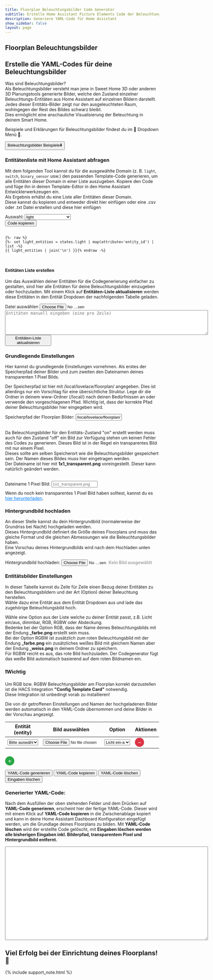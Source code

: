 ```yaml
---
title: Floorplan Beleuchtungsbilder Code Generator
subtitle: Erstelle Home Assistant Picture Elements Code der Beleuchtungsbilder
description: Generiere YAML-Code für Home Assistant
show_sidebar: false
layout: page
---
```


<div class="shb-main-container">

<div id="shb-custom-alert" style="display: none;">
    <div id="shb-custom-alert-content">
        <h4 id="shb-custom-alert-title"></h4>
        <p id="shb-custom-alert-message"></p>
        <button id="shb-close-alert">OK</button>
    </div>
</div>
<section class="content-section">
<h1 class="shb-main-title">Floorplan Beleuchtungsbilder</h1>

<h2 class="shb-section-title-center">Erstelle die YAML-Codes für deine Beleuchtungsbilder</h2>

<p class="shb-main-description">
    Was sind Beleuchtungsbilder?<br>
    Als Beleuchtungsbilder versteht man jene in Sweet Home 3D oder anderen 3D Planungstools generierte Bilder, welche den Zustand einzelner Beleuchtungs-Entitäten aus Home Assistant auf einzelnen Bildern darstellt. 
    Jedes dieser Entitäts-Bilder zeigt nur den ausgeleuchteten Raum, wohingegen der Rest des Bildes schwarz bleibt.<br>
    Dies ermöglicht eine anschauliche Visualisierung der Beleuchtung in deinem Smart Home.
</p>

<p>
    Beispiele und Erklärungen für Beleuchtungsbilder findest du im 🔽 Dropdown Menü 🔽.
</p>


<div class="shb-dropdown">
    <button class="shb-dropdown-toggle" onclick="toggleSHBdropdown('galleryDropdown', this)">
        Beleuchtungsbilder Beispiele<span>⬇️</span>
    </button>
    <div id="galleryDropdown" class="shb-dropdown-content" style="display: none;">
        {% assign gallery_images = site.data.gallery_beleuchtungsbilder_example %}
        <div class="columns is-multiline">
            {% for gallery in gallery_images %}
                <div class="column is-12">
                    <p class="title is-3 has-text-centered">{{ gallery.title }}</p>
                </div>
                {% for image in gallery.images %}
                    <div class="column is-3-desktop is-6-tablet">
                        <div class="card">
                            <div class="card-image">
                                {% include image-modal.html ratio=image.ratio link=image.link alt=image.alt large_link=image.large_link %}
                            </div>
                            <div class="card-content">
                                <div class="content">
                                    {{ image.description | markdownify }}
                                </div>
                            </div>
                        </div>
                    </div>
                {% endfor %}
            {% endfor %}
        </div>
    </div>
</div>
</section>

<section class="content-section">
<h3>Entitätenliste mit Home Assistant abfragen</h3>

<p>
    Mit dem folgenden Tool kannst du für die ausgewählte Domain (z. B. <code>light</code>, <code>switch</code>, <code>binary_sensor</code> usw.) den passenden Template-Code generieren, um alle Entitäten dieser Domain in einer Liste auszugeben. 
    Kopiere den Code und füge ihn in deinen Template-Editor in den Home Assistant Entwicklerwerkzeugen ein.<br>
    Als Ergebnis erhälst du eine Liste aller Entitäten dieser Domain.<br> 
    Diese kannst du kopieren und entweder direkt hier einfügen oder eine .csv oder .txt Datei erstellen und diese hier einfügen
</p>

<div class="shb-form-group">
    <label for="domain-select">Auswahl:</label>
    <select id="domain-select" style="width: 30%;" onchange="updateTemplateCode()">
        <option value="light">light</option>
        <option value="switch">switch</option>
        <option value="input_boolean">input_boolean</option>
        <option value="binary_sensor">binary_sensor</option>
    </select>
</div>

<div class="shb-code-container">
    <button class="copy-code-button" onclick="copyCode('template-output', this)">Code kopieren</button>
    <pre id="template-output">
        <code>
{%- raw %}
{%- set light_entities = states.light | map(attribute='entity_id') | list -%}
{{ light_entities | join('\n') }}{% endraw -%}
        </code>
    </pre>
</div>

<h4 class="shb-section-title-left">Entitäten Liste erstellen</h4>
<p>
    Um das Auswählen deiner Entitäten für die Codegenerierung einfacher zu gestalten, sind hier alle Entitäten für deine Beleuchtungsbilder einzugeben oder hochzuladen. Mit einem Klick auf <strong>Entitäten-Liste aktualisieren</strong> werden diese Entitäten in den Entität Dropdown der nachfolgenden Tabelle geladen.
</p>
<div class="shb-form-group">
    <label for="entity-list-upload">Datei auswählen</label>
    <input type="file" id="entity-list-upload" accept=".txt,.csv" onchange="loadEntityList(event)" style="width: 30%"/>
</div>

<div class="shb-text-output" id="entity-preview;">
    <textarea class="shb-text-code-output" id="entity-list-text" rows="5" cols="80" placeholder="Entitäten manuell eingeben (eine pro Zeile)"></textarea>
</div>
<div class="shb-text-output" id="entity-preview" style="display: none;">
    <h4>Hochgeladene Entitäten</h4>
    <textarea class="shb-text-code-output" id="uploaded-entity-list" rows="10" cols="80" readonly></textarea>
</div>

<div class="shb-button">
    <button class="shb-button shb-button-blue" onclick="updateEntityDropdown()" style="width: 30%">Entitäten-Liste aktualisieren</button>
</div>
</section>

<section class="content-section">
<h3>Grundlegende Einstellungen</h3>

<p>
    Hier kannst du grundlegende Einstellungen vornehmen. Als erstes der Speicherpfad deiner Bilder und zum zweiten den Dateinamen deines transparenten 1 Pixel Bilds.
</p>
<p>
    Der Speicherpfad ist hier mit /local/lovelace/floorplan/ angegeben. Dies ist allerdings nur ein Vorschlag für eine übersichtliche Struktur. Lege dir die Ordner in deinem www-Ordner (/local/) nach deinen Bedürfnissen an oder verwende den vorgeschlagenen Pfad. Wichtig ist, dass der korrekte Pfad deiner Beleuchtungsbilder hier eingegeben wird.
</p>

<div class="shb-form-group">
    <label for="path-input">Speicherpfad der Floorplan Bilder:</label>
    <input type="text" id="path-input" value="/local/lovelace/floorplan/" placeholder="/local/lovelace/floorplan/" style="width: 30%">
</div>
<br>
<p>
    Da Beleuchtungsbilder für den Entitäts-Zustand "on" erstellt werden muss auch für den Zustand "off" ein Bild zur Verfügung stehen um keinen Fehler des Codes zu generieren. Dieses Bild ist in der Regel ein transparentes Bild mit nur einem Pixel.<br>
    Dieses sollte am selben Speicherort wie die Beleuchtungsbilder gespeichert sein. Der Namen dieses Bildes muss hier eingetragen werden.<br>
    Der Dateiname ist hier mit <strong>1x1_transparent.png</strong> voreingestellt. Dieser kann natürlich geändert werden. 
</p>
<br>
<div class="shb-form-group">
    <label for="transparent-image-input">Dateiname 1 Pixel Bild:</label>
    <input type="text" id="transparent-image-input" placeholder="1x1_transparent.png" style="width: 30%">
    <p style="margin-top: 10px;">
        Wenn du noch kein transparentes 1 Pixel Bild haben solltest, kannst du es 
        <a href="/img/floorplan/1x1_transparent.png" download class="download-link">hier herunterladen</a>.
    </p>
</div>
</section>

<section class="content-section">
<h3>Hintergrundbild hochladen</h3>

<p>
    An dieser Stelle kannst du dein Hintergrundbild (normalerweise der Grundriss bei Nacht) hochgeladen werden.<br>
    Dieses Hintergrundbild definiert die Größe deines Floorplans und muss das gleiche Format und die gleichen Abmessungen wie die Beleuchtungsbilder haben.<br>
    Eine Vorschau deines Hintergrundbilds wird nach dem Hochladen unten angezeigt.
</p>

<div class="shb-form-group">
    <label for="background-upload">Hintergrundbild hochladen:</label>
    <input type="file" id="background-upload" accept="image/*" onchange="handleBackgroundImageUpload()" style="width: 30%;">
    <span id="background-image-display" class="file-name-display">Kein Bild ausgewählt</span>
</div>
</section>

<section class="content-section">
<h3>Entitätsbilder Einstellungen</h3>

<p>
    In dieser Tabelle kannst du Zeile für Zeile einen Bezug deiner Entitäten zu den Beleuchtungsbildern und der Art (Option) deiner Beleuchtung herstellen.<br>
    Wähle dazu eine Entität aus dem Entität Dropdown aus und lade das zugehörige Beleuchtungsbild hoch.
</p>
<p>
    Wähle eine Option aus der Liste welche zu deiner Entität passt, z.B. Licht ein/aus, dimmbar, RGB, RGBW oder Abdeckung.<br>
    Bedenke bei der Option RGB, dass der Name deines Beleuchtungsbilds mit der Endung <strong>_farbe.png</strong> erstellt sein muss.<br>
    Bei der Option RGBW ist zusätzlich zum roten Beleuchtungsbild mit der Endung <strong>_farbe.png</strong> ein zusätzliches weißes Bild mit gleichem Namen aber der Endung <strong>_weiss.png</strong> in deinem Ordner zu speichern.<br>
    Für RGBW reicht es aus, das rote Bild hochzuladen. Der Codegenerator fügt das weiße Bild automatisch basierend auf dem roten Bildnamen ein. 
</p>
<div class="important-container">
    <h3>❗Wichtig</h3>
    <p>
        Um RGB bzw. RGBW Beleuchtungsbilder am Floorplan korrekt darzustellen ist die HACS Integration <strong>"Config Template Card"</strong> notwendig.<br>
        Diese Integration ist unbedingt vorab zu installieren!
    </p>
</div>
<p>
    Die von dir getroffenen Einstellungen und Namen der hochgeladenen Bilder werden automatisch in den YAML-Code übernommen und deine Bilder in der Vorschau angezeigt.
</p>

<div class="shb-styled-table-container" style="width: 100%;">
    <table id="entities-table" class="shb-styled-table">
        <thead>
            <tr>
                <th>Entität (entity)</th>
                <th>Bild auswählen</th>
                <th>Option</th>
                <th>Aktionen</th>
            </tr>
        </thead>
        <tbody>
            <tr>
                <td>
                    <div class="shb-form-group" style="margin: 0">
                        <select class="entity-dropdown" style="width: 100%;">
                            <option value="">Bitte auswählen...</option>
                        </select>
                    </div>
                </td>
                <td>
                    <div class="shb-form-group" style="margin: 0">
                        <input type="file" class="file-upload" accept="image/*" style="width: 100%;" onchange="handleFileUpload(this)">
                    </div>
                </td>
                <td>
                    <div class="shb-form-group" style="margin: 0">
                        <select style="width: 100%;">
                            <option value="switch">Licht ein-aus</option>
                            <option value="dimmable">Licht dimmbar</option>
                            <option value="rgb">Licht RGB</option>
                            <option value="rgbw">Licht RGBW</option>
                            <option value="cover">Abdeckungen</option>
                        </select>
                    </div>
                </td>
                <td>
                    <button class="action-button remove-button" onclick="removeRow(this)">&#x2212;</button>
                </td>
            </tr>
        </tbody>
    </table>
</div>

<button class="action-button add-button" onclick="addRow()">&#x2b;</button>
<br>
<h3 id="preview-heading" style="display: none;">Vorschau:</h3>
<div id="preview-container" class="blend-preview" style="position: relative; width: 100%; border: 1px solid #ddd; margin-top: 20px; display: none;">
    <img id="preview-background" alt="Hintergrundbild Vorschau" style="width: 100%; display: none;">
    <div id="preview-entities" style="position: absolute; top: 0; left: 0; width: 100%; height: 100%;"></div>
</div>
</section>
<section class="content-section">

<div class="shb-button-container">
    <button class="shb-button shb-button-blue" style="min-width: 22%" onclick="generateYAML()">YAML-Code generieren</button>
    <button class="shb-button shb-button-green" style="min-width: 22%" onclick="copyYAML()">YAML-Code kopieren</button>
    <button class="shb-button shb-button-yellow" style="min-width: 22%" onclick="clearYAML()">YAML-Code löschen</button>
    <button class="shb-button shb-button-red" style="min-width: 22%" onclick="clearInputs()">Eingaben löschen</button>
</div>

<h3>Generierter YAML-Code:</h3>

<p>
    Nach dem Ausfüllen der oben stehenden Felder und dem Drücken auf <strong>YAML-Code generieren</strong>, erscheint hier der fertige YAML-Code. Dieser wird mit einem Klick auf <strong>YAML-Code kopieren</strong> in die Zwischenablage kopiert und kann in deine Home Assistant Dashboard Konfiguration eingefügt werden, um die Grundlage deines Floorplans zu bilden. Mit <strong>YAML-Code löschen</strong> wird der erstellte Code gelöscht, mit <strong>Eingaben löschen werden alle bisherigen Eingaben inkl. Bilderpfad, transparentem Pixel und Hintergrundbild entfernt.</strong>
</p>

<div class="shb-text-output">
    <textarea class="shb-text-code-output" id="yaml-output" rows="20" cols="80" readonly></textarea>
</div>
</section>

<footer class="shb-footer">
    <h2>Viel Erfolg bei der Einrichtung deines Floorplans! 🎉</h2>
</footer>

{% include support_note.html %}



</div>


<style>
    .blend-preview {
        margin-top: 20px;
        padding: 10px;
        border: 1px solid #ddd;
        border-radius: 5px;
        background-color: #333333;
        text-align: center;
    }

    .blend-container {
        position: relative;
        display: inline-block;
        overflow: hidden;
        border: 1px solid #ccc;
        border-radius: 5px;
        background-color: #000;
    }

    .background-image {
        display: block;
        width: 100%;
        height: auto;
        position: relative;
        z-index: 1;
    }
    #preview-entities img {
        position: absolute;
        top: 0;
        left: 0;
        width: 100%;
        height: auto;
        mix-blend-mode: lighten;
        z-index: 2;
        pointer-events: none;
        background-color: rgba(255, 255, 255, 0.5); /* Fallback */
    }

    .file-name-display {
        display: inline-block;
        color: #a7a7a7;
        font-size: 14px;
        font-weight: bold;
        margin-right: 10px;
    }

    .file-upload-button {
        background-color: #007bff;
        color: white;
        border: none;
        border-radius: 5px;
        padding: 8px 12px;
        font-size: 14px;
        cursor: pointer;
    }
    .file-upload-button:hover {
        background-color: #0056b3;
    }
    .download-link {
        color: #007bff;
        text-decoration: underline;
    }
    .download-link:hover {
        color: #0056b3;
        text-decoration: none;
    }
    /* Buttons für Zeilen hinzufügen und entfernen */
    .action-button {
        font-size: 20px;
        width: 30px;
        height: 30px;
        line-height: 30px;
        text-align: center;
        border: none;
        border-radius: 50%;
        cursor: pointer;
        color: #fff;
    }
    .add-button {
        background-color: #28a745;
        margin-top: 10px;
    }
    .remove-button {
        background-color: #dc3545;
    }
    .guide-footer {
    text-align: center;
    margin-top: 20px;
    }

</style>

<script>

function updateTemplateCode() {
    const domain = document.getElementById('domain-select').value;
    const codeElement = document.querySelector('#template-output code');

    // Neuer Code mit RAW-Block
    const templateCode = `{%- raw %}
{%- set ${domain}_entities = states.${domain} | map(attribute='entity_id') | list -%}
{{ ${domain}_entities | join('\\n') }}{% endraw -%}`;

    // Aktualisiere den Inhalt des <code>-Elements
    codeElement.innerText = templateCode;
}

// Initialer Template-Code für die Standardauswahl "light"
updateTemplateCode();

let entityList = [];

// Funktion zum Hochladen der Entitäten-Liste aus einer Datei
function loadEntityList(event) {
    const file = event.target.files[0];
    if (file) {
        const reader = new FileReader();
        reader.onload = (e) => {
            const content = e.target.result;
            const fileEntities = content
                .split('\n')
                .map(item => item.trim())
                .filter(item => item); // Entfernt leere Zeilen

            // Setze die Liste zurück und entferne Duplikate
            entityList = [...new Set(fileEntities)];

            // Zeige die hochgeladenen Entitäten in der Vorschau
            const previewContainer = document.getElementById("entity-preview");
            const previewTextarea = document.getElementById("uploaded-entity-list");
            previewTextarea.value = entityList.join('\n'); // Zeige die Liste im Textbereich an
            previewContainer.style.display = "block"; // Zeige die Vorschau an
        };
        reader.readAsText(file);
    }
}

// Funktion zum Aktualisieren der Dropdown-Liste mit Entitäten
function updateEntityDropdown() {
    // Manuell eingegebene Entitäten
    const textareaContent = document.getElementById('entity-list-text').value;
    const manualEntities = textareaContent
        .split('\n')
        .map(item => item.trim())
        .filter(item => item); // Entfernt leere Einträge

    // Kombiniere hochgeladene und manuell eingegebene Entitäten
    entityList = [...new Set([...entityList, ...manualEntities])];

    // Alle Dropdowns in der Tabelle aktualisieren
    const dropdowns = document.querySelectorAll('.entity-dropdown');
    dropdowns.forEach(dropdown => {
        dropdown.innerHTML = '<option value="">Bitte auswählen...</option>'; // Zurücksetzen
        entityList.forEach(entity => {
            const option = document.createElement('option');
            option.value = entity;
            option.textContent = entity;
            dropdown.appendChild(option);
        });
    });

    // Zeige Erfolgsmeldung (optional)
    showSHBcustomAlert("ERFOLG!", "Die Entitäten-Liste wurde erfolgreich aktualisiert!");

    // Leere das Vorschaulisten-Fenster nach Aktualisierung
    const previewContainer = document.getElementById("entity-preview");
    const previewTextarea = document.getElementById("uploaded-entity-list");
    previewTextarea.value = ""; // Vorschauliste leeren
    previewContainer.style.display = "none"; // Verstecke die Vorschau
}

// Trigger den versteckten Datei-Upload-Input
function triggerFileInput(button) {
    const fileInput = button.nextElementSibling; // Verstecktes Input-Feld
    fileInput.click();
}

// Verarbeite den Dateiupload und aktualisiere den Dateinamen
function handleFileUpload(input) {
    const file = input.files[0];
    if (file) {
        input.dataset.filename = file.name; // Speichere den Dateinamen
    } else {
        input.dataset.filename = ''; // Leere den gespeicherten Dateinamen
    }

    // Vorschau aktualisieren
    updatePreview();
}

// Trigger den versteckten Datei-Upload-Input für das Hintergrundbild
function triggerBackgroundUpload() {
    const fileInput = document.getElementById('background-upload');
    fileInput.click();
}

// Verarbeite den Dateiupload, aktualisiere den Dateinamen und die Vorschau
function handleBackgroundImageUpload() {
    const fileInput = document.getElementById('background-upload');
    const fileNameDisplay = document.getElementById('background-image-display');
    const previewBackground = document.getElementById('preview-background');
    const previewHeading = document.getElementById('preview-heading');
    const previewContainer = document.getElementById('preview-container');
    const file = fileInput.files[0];

    if (file) {
        // Zeige den Dateinamen an
        fileNameDisplay.textContent = file.name;

        // Speichere den Dateinamen für die YAML-Generierung
        fileInput.dataset.filename = file.name;

        // Aktualisiere die Vorschau mit dem hochgeladenen Bild
        previewBackground.src = URL.createObjectURL(file);
        previewBackground.style.display = 'block';

        // Zeige die Vorschau und die Überschrift an
        previewHeading.style.display = 'block';
        previewContainer.style.display = 'block';
    } else {
        // Kein Bild ausgewählt
        fileNameDisplay.textContent = 'Kein Bild ausgewählt';
        previewBackground.src = '';
        previewBackground.style.display = 'none';

        // Verstecke die Vorschau und die Überschrift
        previewHeading.style.display = 'none';
        previewContainer.style.display = 'none';
    }

    // Aktualisiere die Vorschau mit Entitätsbildern (falls vorhanden)
    updatePreview();
}

function updatePreview() {
    const path = document.getElementById('path-input').value.trim();
    const backgroundUploadInput = document.getElementById('background-upload');
    const previewBackground = document.getElementById('preview-background');
    const previewEntities = document.getElementById('preview-entities');

    // Aktualisiere das Hintergrundbild
    if (backgroundUploadInput.files[0]) {
        previewBackground.src = URL.createObjectURL(backgroundUploadInput.files[0]);
        previewBackground.style.display = 'block';
    } else if (backgroundUploadInput.dataset.filename) {
        previewBackground.src = `${path}${backgroundUploadInput.dataset.filename}`;
        previewBackground.style.display = 'block';
    } else {
        previewBackground.src = '';
        previewBackground.style.display = 'none';
    }

    // Entferne alte Entitätsbilder
    previewEntities.innerHTML = '';

    // Füge neue Entitätsbilder hinzu
    const tableRows = document.querySelectorAll('#entities-table tbody tr');
    console.log(`Zeilen in der Tabelle: ${tableRows.length}`); // Debugging

    tableRows.forEach((row, index) => {
        const fileInput = row.querySelector('.file-upload');
        const entityImageFile = fileInput.files[0];
        const entityImagePath = fileInput.dataset.filename;

        const img = document.createElement('img');
        if (entityImageFile) {
            img.src = URL.createObjectURL(entityImageFile);
        } else if (entityImagePath) {
            img.src = `${path}${entityImagePath}`;
        }

        if (img.src) {
            img.style.mixBlendMode = 'lighten';
            img.style.position = 'absolute';
            img.style.width = '100%';
            img.style.height = '100%';
            img.alt = `Bild ${index + 1}`;
            previewEntities.appendChild(img);
        }
    });
}

// Funktion zum Hinzufügen einer neuen Zeile zur Tabelle
function addRow() {
    const table = document.querySelector('#entities-table tbody');
    const newRow = table.rows[0].cloneNode(true);

    // Leere alle Eingabefelder und Dropdowns in der neuen Zeile
    newRow.querySelectorAll('input[type="file"]').forEach(input => {
        input.value = ''; // Datei-Upload zurücksetzen
        input.dataset.filename = ''; // Gespeicherter Dateiname zurücksetzen
    });

    newRow.querySelectorAll('select').forEach(select => {
        select.value = ''; // Dropdown zurücksetzen
    });

    table.appendChild(newRow);

    // Vorschau aktualisieren
    updatePreview();
}


// Funktion zum Entfernen einer Zeile aus der Tabelle
function removeRow(button) {
    const row = button.closest('tr');
    const table = row.parentNode;

    if (table.rows.length > 1) {
        row.remove();
    }

    // Vorschau aktualisieren
    updatePreview();
}

// Funktion zum Leeren des YAML-Code-Feldes
function clearYAML() {
    document.getElementById('yaml-output').value = '';

    showSHBcustomAlert('Hinweis', 'Deine YAML-Configuration wurde gelöscht!');
}

// Funktion zum Löschen der Eingabefelder, Entfernen der Vorschau und Anzeigen eines Alerts
function clearInputs() {
    document.getElementById('path-input').value = '/local/lovelace/floorplan/';
    
    // Hintergrundbild-Upload zurücksetzen
    const backgroundUpload = document.getElementById('background-upload');
    const backgroundDisplay = document.getElementById('background-image-display');
    const previewBackground = document.getElementById('preview-background');
    const previewHeading = document.getElementById('preview-heading');
    const previewContainer = document.getElementById('preview-container');
    backgroundUpload.value = ''; // Lösche die Datei aus dem Input-Feld
    backgroundUpload.dataset.filename = ''; // Entferne den Dateinamen
    backgroundDisplay.textContent = 'Kein Bild ausgewählt'; // Standardtext wiederherstellen
    previewBackground.src = ''; // Vorschau-Bild zurücksetzen
    previewBackground.style.display = 'none'; // Vorschau-Bild verstecken
    previewHeading.style.display = 'none'; // Überschrift verstecken
    previewContainer.style.display = 'none'; // Vorschau-Container verstecken

    document.getElementById('transparent-image-input').value = '';

    // Tabelle zurücksetzen
    document.querySelectorAll('#entities-table tbody tr').forEach(row => {
        row.querySelectorAll('select').forEach(select => {
            select.value = '';
        });
        const fileInput = row.querySelector('.file-upload');
        const fileNameDisplay = row.querySelector('.file-upload-button');
        if (fileInput) {
            fileInput.value = '';
            fileInput.dataset.filename = '';
        }
        if (fileNameDisplay) {
            fileNameDisplay.textContent = 'Datei auswählen';
        }
    });

    // Entitätsbilder-Vorschau entfernen
    const previewEntities = document.getElementById('preview-entities');
    previewEntities.innerHTML = '';

    // Benachrichtigung anzeigen
    showSHBcustomAlert('Hinweis', 'Alle Eingaben wurden gelöscht und müssen neu getroffen werden.');
}

// Funktion zum Generieren des YAML-Codes
function generateYAML() {
    const path = document.getElementById('path-input').value.trim();
    const backgroundInput = document.getElementById('background-upload');
    const backgroundImage = backgroundInput.dataset.filename ? backgroundInput.dataset.filename.trim() : '';
    const transparentImageInput = document.getElementById('transparent-image-input').value.trim();
    const transparentImage = transparentImageInput || '1x1_transparent.png'; // Fallback auf Standardwert
    const tableRows = document.querySelectorAll('#entities-table tbody tr');
    let yaml = '';

    if (!path || !backgroundImage || !transparentImage) {
        showSHBcustomAlert('Achtung','Bitte alle allgemeinen Felder ausfüllen!');
        return;
    }

    if (!path.endsWith('/')) {
        path += '/'; // Fügt einen abschließenden Slash hinzu
    }

    yaml += `type: picture-elements\n`;
    yaml += `image: ${path}${backgroundImage}\n`;
    yaml += `elements:\n`;

    tableRows.forEach((row) => {
        const entityDropdown = row.cells[0].querySelector('select'); // Entität aus dem Dropdown
        const entity = entityDropdown ? entityDropdown.value : '';
        const fileInput = row.cells[1].querySelector('.file-upload');
        const entityImage = fileInput.dataset.filename;
        const option = row.cells[2].querySelector('select').value;

        if (!entity || !entityImage || !option) {
            console.warn('Eine Zeile ist unvollständig und wurde übersprungen.');
            return;
        }

        if (option === 'switch') {
            yaml += `  - type: image\n`;
            yaml += `    entity: ${entity}\n`;
            yaml += `    image: ${path}${transparentImage}\n`;
            yaml += `    state_image:\n`;
            yaml += `      "on": ${path}${entityImage}\n`;
            yaml += `    tap_action:\n`;
            yaml += `      action: none\n`;
            yaml += `    hold_action:\n`;
            yaml += `      action: none\n`;
            yaml += `    style:\n`;
            yaml += `      opacity: 1\n\n`;
            yaml += `      mix-blend-mode: lighten\n`;
            yaml += `      pointer-events: none\n`;
            yaml += `      left: 50%\n`;
            yaml += `      top: 50%\n`;
            yaml += `      width: 100%\n`;
        } else if (option === 'dimmable') {
            yaml += `  - type: custom:config-template-card\n`;
            yaml += `    variables:\n`;
            yaml += `      LEUCHTENSTATUS: states['${entity}'].state\n`;
            yaml += `      HELLIGKEIT: states['${entity}'].attributes.brightness\n`;
            yaml += `    entities:\n`;
            yaml += `      - ${entity}\n`;
            yaml += `    element:\n`;
            yaml += `      type: image\n`;
            yaml += `      entity: ${entity}\n`;
            yaml += `      image: ${path}${transparentImage}\n`;
            yaml += `      state_image:\n`;
            yaml += `        "on": ${path}${entityImage}\n`;
            yaml += `    tap_action:\n`;
            yaml += `      action: none\n`;
            yaml += `    hold_action:\n`;
            yaml += `      action: none\n`;
            yaml += `    style:\n`;
            yaml += `      mix-blend-mode: lighten\n`;
            yaml += `      pointer-events: none\n`;
            yaml += `      opacity: >-\n`;
            yaml += `        \${LEUCHTENSTATUS === 'on' ? (HELLIGKEIT / 254) : '100'}\n`;
            yaml += `      left: 50%\n`;
            yaml += `      top: 50%\n`;
            yaml += `      width: 100%\n\n`;
        } else if (option === 'rgb') {
            yaml += `  - type: custom:config-template-card\n`;
            yaml += `    variables:\n`;
            yaml += `      LEUCHTENSTATUS: states['${entity}'].state\n`;
            yaml += `      FARBMODUS: states['${entity}'].attributes.color_mode\n`;
            yaml += `      LICHTFARBE: states['${entity}'].attributes.hs_color\n`;
            yaml += `      HELLIGKEIT: states['${entity}'].attributes.brightness\n`;
            yaml += `    entities:\n`;
            yaml += `      - ${entity}\n`;
            yaml += `    element:\n`;
            yaml += `      type: image\n`;
            yaml += `      entity: ${entity}\n`;
            yaml += `      image: ${path}${transparentImage}\n`;
            yaml += `      state_image:\n`;
            yaml += `        "on": ${path}${entityImage}\n`;
            yaml += `    tap_action:\n`;
            yaml += `      action: none\n`;
            yaml += `    hold_action:\n`;
            yaml += `      action: none\n`;
            yaml += `    style:\n`;
            yaml += `      mix-blend-mode: lighten\n`;
            yaml += `      pointer-events: none\n`;
            yaml += `      filter: >-\n`;
            yaml += `        \${ "hue-rotate(" + (LICHTFARBE ? LICHTFARBE[0] : 0) + "deg)"}\n`;
            yaml += `      opacity: >-\n`;
            yaml += `        \${LEUCHTENSTATUS === 'on' ? (HELLIGKEIT / 254) : '100'}\n`;
            yaml += `      left: 50%\n`;
            yaml += `      top: 50%\n`;
            yaml += `      width: 100%\n\n`;
        } else if (option === 'rgbw') {
            yaml += `  - type: custom:config-template-card\n`;
            yaml += `    variables:\n`;
            yaml += `      LEUCHTENSTATUS: states['${entity}'].state\n`;
            yaml += `      FARBMODUS: states['${entity}'].attributes.color_mode\n`;
            yaml += `      LICHTFARBE: states['${entity}'].attributes.hs_color\n`;
            yaml += `      HELLIGKEIT: states['${entity}'].attributes.brightness\n`;
            yaml += `    entities:\n`;
            yaml += `      - ${entity}\n`;
            yaml += `    element:\n`;
            yaml += `      type: image\n`;
            yaml += `      entity: ${entity}\n`;
            yaml += `      image: ${path}${transparentImage}\n`;
            yaml += `      state_image:\n`;
            yaml += `        "on": >-\n`;
            yaml += `          \${FARBMODUS === 'color_temp' ? '${path}${entityImage.replace('_farbe.png', '_weiss.png')}' : '${path}${entityImage}'}\n`;
            yaml += `    tap_action:\n`;
            yaml += `      action: none\n`;
            yaml += `    hold_action:\n`;
            yaml += `      action: none\n`;
            yaml += `    style:\n`;
            yaml += `      mix-blend-mode: lighten\n`;
            yaml += `      pointer-events: none\n`;
            yaml += `      filter: >-\n`;
            yaml += `        \${ "hue-rotate(" + (LICHTFARBE ? LICHTFARBE[0] : 0) + "deg)"}\n`;
            yaml += `      opacity: >-\n`;
            yaml += `        \${LEUCHTENSTATUS === 'on' ? (HELLIGKEIT / 254) : '100'}\n`;
            yaml += `      left: 50%\n`;
            yaml += `      top: 50%\n`;
            yaml += `      width: 100%\n\n`;
        } else if (option === 'cover') {
            yaml += `  - type: image\n`;
            yaml += `    entity: ${entity}\n`;
            yaml += `    tap_action:\n`;
            yaml += `      action: none\n`;
            yaml += `    hold_action:\n`;
            yaml += `      action: none\n`;
            yaml += `    image: ${path}${transparentImage}\n`;
            yaml += `    state_image:\n`;
            yaml += `      closed: ${path}${entityImage}\n`;
            yaml += `    style:\n`;
            yaml += `      pointer-events: none\n`;
            yaml += `      left: 50%\n`;
            yaml += `      top: 50%\n`;
            yaml += `      width: 100%\n`;
            yaml += `      opacity: 1\n\n`;
        }
    });

    document.getElementById('yaml-output').value = yaml;
}

// Funktion zum Kopieren des YAML-Codes
function copyYAML() {
    const yamlOutput = document.getElementById('yaml-output');
    yamlOutput.select();
    document.execCommand('copy');
    showSHBcustomAlert('Super','Dein fertiger YAML-Code wurde in die Zwischenablage kopiert!');
}
</script>
